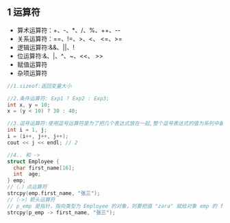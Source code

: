 ## 1 运算符

- 算术运算符：+、-、*、/、%、++、--
- 关系运算符：==、!=、>、<、 <=、>= 
- 逻辑运算符:&&、||、!
- 位运算符:&、|、^、~、<<、 >>
- 赋值运算符
- 杂项运算符

```c++
//1.sizeof:返回变量大小

//2.条件运算符: Exp1 ? Exp2 : Exp3;
int x, y = 10;
x = (y < 10) ? 30 : 40;

//3.逗号运算符:使用逗号运算符是为了把几个表达式放在一起,整个逗号表达式的值为系列中最后一个表达式的值。
int i = 1, j;
i = (i++, j++, j++);
cout << j << endl; // 2

//4.. 和 ->
struct Employee {
  char first_name[16];
  int  age;
} emp;
//（.）点运算符
strcpy(emp.first_name, "张三");
//（->）箭头运算符
// p_emp 是指针，指向类型为 Employee 的对象，则要把值 "zara" 赋给对象 emp 的 first_name 成员
strcpy(p_emp -> first_name, "张三");

```

